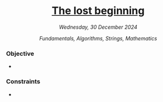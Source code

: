 <h1 align="center">
  <a id="challenge_name" href="https://www.codewars.com/kata/659af96994b858db10e1675f\python">The lost beginning</a>
</h1>

<p align="center">
  <i id="completion_date" align="center">Wednesday, 30 December 2024</i>
</p>

<p align="center">
  <i id="tags" align="center">Fundamentals, Algorithms, Strings, Mathematics</i>
</p>

### Objective

-

### Constraints

-
